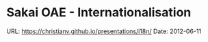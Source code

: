 # Sakai OAE - Internationalisation

URL: https://christianv.github.io/presentations/i18n/
Date: 2012-06-11

